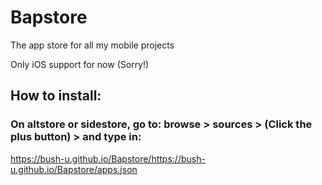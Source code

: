 # Bapstore
The app store for all my mobile projects 

Only iOS support for now (Sorry!)

## How to install:
### On altstore or sidestore, go to: browse > sources > (Click the plus button) > and type in:
https://bush-u.github.io/Bapstore/https://bush-u.github.io/Bapstore/apps.json
